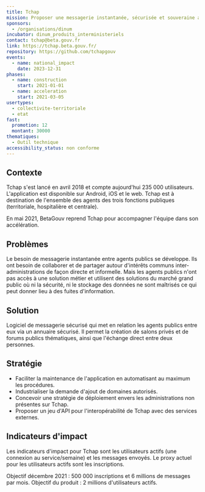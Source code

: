 ```yaml
---
title: Tchap
mission: Proposer une messagerie instantanée, sécurisée et souveraine aux agents publics
sponsors:
  - /organisations/dinum
incubator: dinum_produits_interministeriels
contact: tchap@beta.gouv.fr
link: https://tchap.beta.gouv.fr/
repository: https://github.com/tchapgouv
events:
  - name: national_impact
    date: 2023-12-31
phases:
  - name: construction
    start: 2021-01-01
  - name: acceleration
    start: 2021-03-05
usertypes:
  - collectivite-territoriale
  - etat
fast:
  promotion: 12
  montant: 30000
thematiques:
  - Outil technique
accessibility_status: non conforme
---
```

## Contexte

Tchap s'est lancé en avril 2018 et compte aujourd'hui 235 000 utilisateurs. L'application est disponible sur Android, iOS et le web. Tchap est à destination de l'ensemble des agents des trois fonctions publiques (territoriale, hospitalière et centrale).

En mai 2021, BetaGouv reprend Tchap pour accompagner l'équipe dans son accélération.

## Problèmes

Le besoin de messagerie instantanée entre agents publics se développe. Ils ont besoin de collaborer et de partager autour d'intérêts communs inter-administrations de façon directe et informelle. Mais les agents publics n'ont pas accès à une solution métier et utilisent des solutions du marché grand public où ni la sécurité, ni le stockage des données ne sont maîtrisés ce qui peut donner lieu à des fuites d'information.

## Solution

Logiciel de messagerie sécurisé qui met en relation les agents publics entre eux via un annuaire sécurisé. Il permet la création de salons privés et de forums publics thématiques, ainsi que l'échange direct entre deux personnes.

## Stratégie

- Faciliter la maintenance de l'application en automatisant au maximum les procédures.
- Industrialiser la demande d'ajout de domaines autorisés.
- Concevoir une stratégie de déploiement envers les administrations non présentes sur Tchap.
- Proposer un jeu d'API pour l'interopérabilité de Tchap avec des services externes.

## Indicateurs d'impact

Les indicateurs d'impact pour Tchap sont les utilisateurs actifs (une connexion au service/semaine) et les messages envoyés.
Le proxy actuel pour les utilisateurs actifs sont les inscriptions.

Objectif décembre 2021 : 500 000 inscriptions et 6 millions de messages par mois.
Objectif du produit : 2 millions d'utilisateurs actifs.
